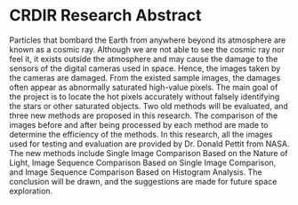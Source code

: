 # CRDIR Research Abstract
Particles that bombard the Earth from anywhere beyond its atmosphere are known as a cosmic ray. Although we are not able to see the cosmic ray nor feel it, it exists outside the atmosphere and may cause the damage to the sensors of the digital cameras used in space. Hence, the images taken by the cameras are damaged. From the existed sample images, the damages often appear as abnormally saturated high-value pixels. The main goal of the project is to locate the hot pixels accurately without falsely identifying the stars or other saturated objects. Two old methods will be evaluated, and three new methods are proposed in this research. The comparison of the images before and after being processed by each method are made to determine the efficiency of the methods. In this research, all the images used for testing and evaluation are provided by Dr. Donald Pettit from NASA. The new methods include Single Image Comparison Based on the Nature of Light, Image Sequence Comparison Based on Single Image Comparison, and Image Sequence Comparison Based on Histogram Analysis. The conclusion will be drawn, and the suggestions are made for future space exploration.
